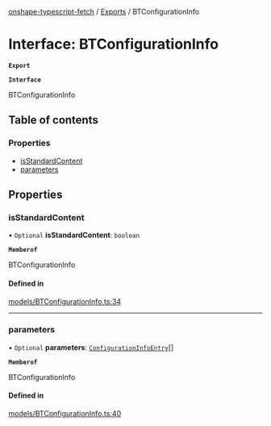 [onshape-typescript-fetch](../README.md) / [Exports](../modules.md) / BTConfigurationInfo

# Interface: BTConfigurationInfo

**`Export`**

**`Interface`**

BTConfigurationInfo

## Table of contents

### Properties

- [isStandardContent](BTConfigurationInfo.md#isstandardcontent)
- [parameters](BTConfigurationInfo.md#parameters)

## Properties

### isStandardContent

• `Optional` **isStandardContent**: `boolean`

**`Memberof`**

BTConfigurationInfo

#### Defined in

[models/BTConfigurationInfo.ts:34](https://github.com/toebes/onshape-typescript-fetch/blob/3e11ae1/models/BTConfigurationInfo.ts#L34)

___

### parameters

• `Optional` **parameters**: [`ConfigurationInfoEntry`](ConfigurationInfoEntry.md)[]

**`Memberof`**

BTConfigurationInfo

#### Defined in

[models/BTConfigurationInfo.ts:40](https://github.com/toebes/onshape-typescript-fetch/blob/3e11ae1/models/BTConfigurationInfo.ts#L40)
